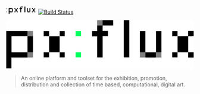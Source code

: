 <img src="static/img/pxLogo.svg" width="auto" height="20">&nbsp;&nbsp;[![Build Status](https://travis-ci.org/pxflux/px-web.svg?branch=master)](https://travis-ci.org/pxflux/px-web)

<img src="static/img/pxLogo-gr-2.svg" style="width:600px;height:auto;max-width:100%">

>An online platform and toolset for the exhibition, promotion, distribution and collection of time based, computational, digital art.
